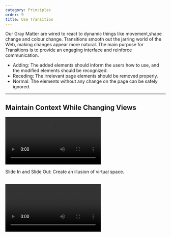 ```yaml
---
category: Principles
order: 9
title: Use Transition
---
```


Our Gray Matter are wired to react to dynamic things like movement,shape change and colour change. Transitions smooth out the jarring world of the Web, making changes appear more natural. The main purpose for Transitions is to provide an engaging interface and reinforce communication.

- Adding: The added elements should inform the users how to use, and the modified elements should be recognized.
- Receding: The irrelevant page elements should be removed properly.
- Normal: The elements without any change on the page can be safely ignored.

---

## Maintain Context While Changing Views

<video class="transition-video-player" alt="example of Slide In and Slide Out
" src="https://os.alipayobjects.com/rmsportal/EejaUGsyExkXyXr.mp4" />

Slide In and Slide Out: Create an illusion of virtual space.

<br>

<video class="transition-video-player" alt="example of Carousel" src="https://os.alipayobjects.com/rmsportal/GIutPgZMTyfFfrH.mp4" />

Carousel: Carousels are great for extending virtual space.

<br>

<video class="transition-video-player" alt="example of Accordion" src="https://os.alipayobjects.com/rmsportal/ERKhqHlcHiCDSQu.mp4" />

Accordion: Accordion helps maintain context while switching views.

<br>

<p><span class="waiting">View Navigation (coming soon)</span></p>

<br>

---

## Explain What Just Happened

<video class="transition-video-player" alt="example of Adding an Object" description="When an object is added, the highlighted area shows it to the user. The highlight fades in several seconds in order not to interfere the user flow." src="https://os.alipayobjects.com/rmsportal/FqkQMyFqNqielOw.mp4" />

Adding an Object: Add an object in the table or chart.

<br>

<video class="transition-video-player" alt="example of Deleting Objects" src="https://os.alipayobjects.com/rmsportal/pnNkNIMoowmGUQy.mp4" />

Deleting an Object: Delete an object in the table or chart.

<br>

<video class="transition-video-player" alt="example of Modifying an object" description="Status No.1: The user modifies the value of Detail. <br>Status No.2: After the user click the save button, a yellow fill is displayed in the grid of Detail, which indicates the change of the object. <br>Status No.3: The fill fades in several seconds and returned to normal." src="https://os.alipayobjects.com/rmsportal/XrUIWmsmOlEnZGc.mp4" />

Modifying an Object: Modify an object in the table or chart.

<br>

<video class="transition-video-player" alt="example of Calling out an Object" src="https://os.alipayobjects.com/rmsportal/gSNilqbiXOufDXF.mp4" />

Calling out an Object: Click the page element and call out a new object.

---

## Improve Perceived Performance

If actual performance can hardly improved, there is a difference between actual performance and perceived performance. Diverting the user’s attention is a good way to improve the perceived time an operation takes.

---

## Natural Motion

Please refer to [Ant Motion, a motion language](http://motion.ant.design/#/language/)。
